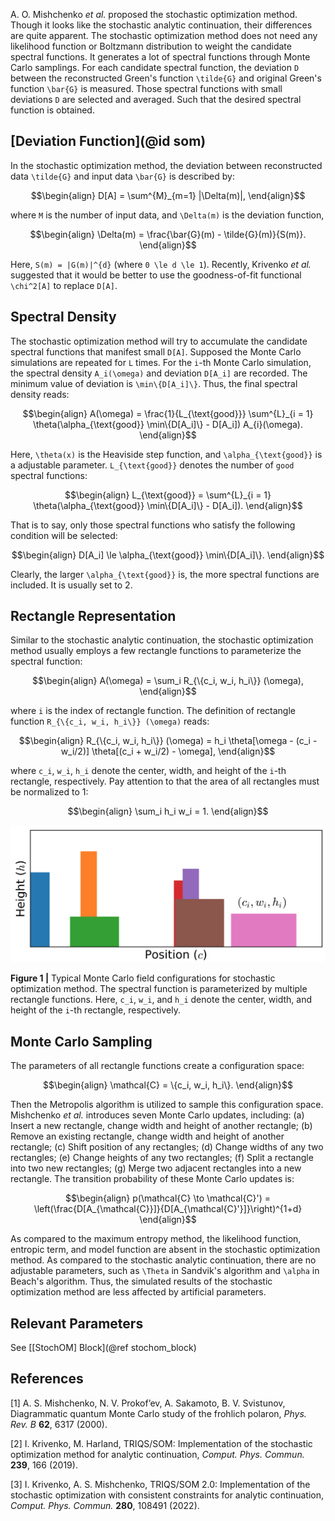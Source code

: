 A. O. Mishchenko *et al.* proposed the stochastic optimization method. Though it looks like the stochastic analytic continuation, their differences are quite apparent. The stochastic optimization method does not need any likelihood function or Boltzmann distribution to weight the candidate spectral functions. It generates a lot of spectral functions through Monte Carlo samplings. For each candidate spectral function, the deviation ``D`` between the reconstructed Green's function ``\tilde{G}`` and original Green's function ``\bar{G}`` is measured. Those spectral functions with small deviations ``D`` are selected and averaged. Such that the desired spectral function is obtained.

## [Deviation Function](@id som)

In the stochastic optimization method, the deviation between reconstructed data ``\tilde{G}`` and input data ``\bar{G}`` is described by:
```math
\begin{align}
D[A] = \sum^{M}_{m=1} |\Delta(m)|,
\end{align}
```
where ``M`` is the number of input data, and ``\Delta(m)`` is the deviation function,
```math
\begin{align}
\Delta(m) = \frac{\bar{G}(m) - \tilde{G}(m)}{S(m)}.
\end{align}
```
Here, ``S(m) = |G(m)|^{d}`` (where ``0 \le d \le 1``). Recently, Krivenko *et al.* suggested that it would be better to use the goodness-of-fit functional ``\chi^2[A]`` to replace ``D[A]``.

## Spectral Density

The stochastic optimization method will try to accumulate the candidate spectral functions that manifest small ``D[A]``. Supposed the Monte Carlo simulations are repeated for ``L`` times. For the ``i``-th Monte Carlo simulation, the spectral density ``A_i(\omega)`` and deviation ``D[A_i]`` are recorded. The minimum value of deviation is ``\min\{D[A_i]\}``. Thus, the final spectral density reads:
```math
\begin{align}
A(\omega) = \frac{1}{L_{\text{good}}} \sum^{L}_{i = 1}
\theta(\alpha_{\text{good}} \min\{D[A_i]\} - D[A_i]) A_{i}(\omega).
\end{align}
```
Here, ``\theta(x)`` is the Heaviside step function, and ``\alpha_{\text{good}}`` is a adjustable parameter. ``L_{\text{good}}`` denotes the number of `good` spectral functions:
```math
\begin{align}
L_{\text{good}} = \sum^{L}_{i = 1}
\theta(\alpha_{\text{good}} \min\{D[A_i]\} - D[A_i]).
\end{align}
```
That is to say, only those spectral functions who satisfy the following condition will be selected:
```math
\begin{align}
D[A_i] \le \alpha_{\text{good}} \min\{D[A_i]\}.
\end{align}
```
Clearly, the larger ``\alpha_{\text{good}}`` is, the more spectral functions are included. It is usually set to 2.

## Rectangle Representation

Similar to the stochastic analytic continuation, the stochastic optimization method usually employs a few rectangle functions to parameterize the spectral function:
```math
\begin{align}
A(\omega) = \sum_i R_{\{c_i, w_i, h_i\}} (\omega),
\end{align}
```
where ``i`` is the index of rectangle function. The definition of rectangle function ``R_{\{c_i, w_i, h_i\}} (\omega)`` reads:
```math
\begin{align}
R_{\{c_i, w_i, h_i\}} (\omega) =
h_i
\theta[\omega - (c_i - w_i/2)]
\theta[(c_i + w_i/2) - \omega],
\end{align}
```
where ``c_i``, ``w_i``, ``h_i`` denote the center, width, and height of the ``i``-th rectangle, respectively. Pay attention to that the area of all rectangles must be normalized to 1:
```math
\begin{align}
\sum_i h_i w_i = 1.
\end{align}
```

![som.png](../assets/som.png)

**Figure 1 |** Typical Monte Carlo field configurations for stochastic optimization method. The spectral function is parameterized by multiple rectangle functions. Here, ``c_i``, ``w_i``, and ``h_i`` denote the center, width, and height of the ``i``-th rectangle, respectively.

## Monte Carlo Sampling

The parameters of all rectangle functions create a configuration space:
```math
\begin{align}
\mathcal{C} = \{c_i, w_i, h_i\}.
\end{align}
```
Then the Metropolis algorithm is utilized to sample this configuration space. Mishchenko *et al.* introduces seven Monte Carlo updates, including: (a) Insert a new rectangle, change width and height of another rectangle; (b) Remove an existing rectangle, change width and height of another rectangle; (c) Shift position of any rectangles; (d) Change widths of any two rectangles; (e) Change heights of any two rectangles; (f) Split a rectangle into two new rectangles; (g) Merge two adjacent rectangles into a new rectangle. The transition probability of these Monte Carlo updates is:
```math
\begin{align}
p(\mathcal{C} \to \mathcal{C}') = \left(\frac{D[A_{\mathcal{C}}]}{D[A_{\mathcal{C}'}]}\right)^{1+d}
\end{align}
```

As compared to the maximum entropy method, the likelihood function, entropic term, and model function are absent in the stochastic optimization method. As compared to the stochastic analytic continuation, there are no adjustable parameters, such as ``\Theta`` in Sandvik's algorithm and ``\alpha`` in Beach's algorithm. Thus, the simulated results of the stochastic optimization method are less affected by artificial parameters.

## Relevant Parameters

See [[StochOM] Block](@ref stochom_block)

## References

[1] A. S. Mishchenko, N. V. Prokof’ev, A. Sakamoto, B. V. Svistunov, Diagrammatic quantum Monte Carlo study of the frohlich polaron, *Phys. Rev. B* **62**, 6317 (2000).

[2] I. Krivenko, M. Harland, TRIQS/SOM: Implementation of the stochastic optimization method for analytic continuation, *Comput. Phys. Commun.* **239**, 166 (2019).

[3] I. Krivenko, A. S. Mishchenko, TRIQS/SOM 2.0: Implementation of the stochastic optimization with consistent constraints for analytic continuation, *Comput. Phys. Commun.* **280**, 108491 (2022).
